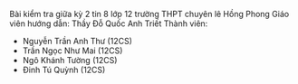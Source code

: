 Bài kiểm tra giữa kỳ 2 tin 8 lớp 12 trường THPT chuyên lê Hồng Phong
Giáo viên hướng dẫn: Thầy Đỗ Quốc Anh Triết
Thành viên: 
- Nguyễn Trần Anh Thư (12CS)
- Trần Ngọc Như Mai (12CS)
- Ngô Khánh Tường (12CS)
- Đinh Tú Quỳnh (12CS)
